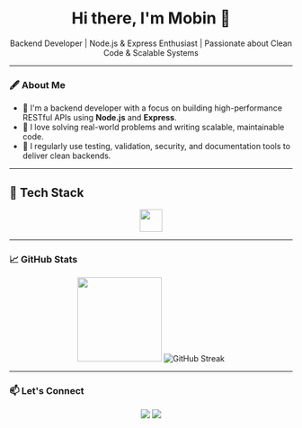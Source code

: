 <h1 align="center">Hi there, I'm Mobin 👋</h1>

<p align="center">
  Backend Developer | Node.js & Express Enthusiast | Passionate about Clean Code & Scalable Systems
</p>

---

### 🖋 About Me

- 🚀 I'm a backend developer with a focus on building high-performance RESTful APIs using **Node.js** and **Express**.
- 🎯 I love solving real-world problems and writing scalable, maintainable code.
- 🧰 I regularly use testing, validation, security, and documentation tools to deliver clean backends.

---
## 🧠 Tech Stack

<p align="center">
  <img src="https://skillicons.dev/icons?i=javascript,typescript,nodejs,express,mongodb,postgres,mysql,git,docker,postman,rest,jwt,redis,nginx,mongoose,prisma,jest,helmet,cors,pm2,newrelic,sentry,githubactions,swagger,graphql,apollo,rabbitmq,kafka,vitest,supertest,sinon,linux" height="40" />
</p>

---

### 📈 GitHub Stats

<p align="center">
  <img src="https://github-readme-stats.vercel.app/api?username=lilmobin&show_icons=true&theme=tokyonight" height="150"/>
 <img src="https://github-readme-streak-stats.herokuapp.com?user=lilmobin&theme=tokyonight" alt="GitHub Streak" />
</p>

---

### 📫 Let's Connect

<p align="center">
  <a href="mailto:mobinsd82@gmail.com"><img src="https://img.shields.io/badge/Email-D14836?style=for-the-badge&logo=gmail&logoColor=white"/></a>
  <a href="https://t.me/lilmobin"><img src="https://img.shields.io/badge/Telegram-2CA5E0?style=for-the-badge&logo=telegram&logoColor=white"/></a>
</p>
